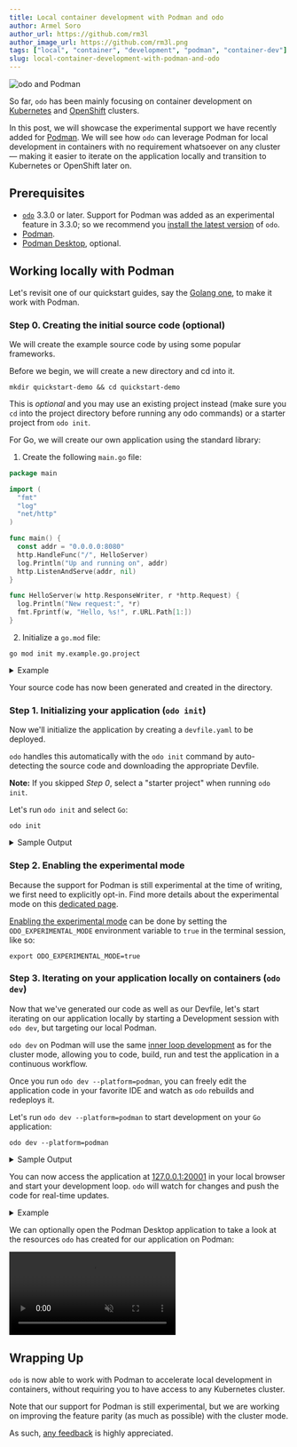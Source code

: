 ```yaml
---
title: Local container development with Podman and odo
author: Armel Soro
author_url: https://github.com/rm3l
author_image_url: https://github.com/rm3l.png
tags: ["local", "container", "development", "podman", "container-dev"]
slug: local-container-development-with-podman-and-odo
---
```


<div>
<img
src={require('../static/img/odo_podman.png').default}
alt="odo and Podman"
style={{width: '50%', height: '50%', display: 'block', marginLeft: 'auto', marginRight: 'auto', marginBottom: '10px'}}
/>
</div>

So far, `odo` has been mainly focusing on container development on [Kubernetes](https://kubernetes.io/) and [OpenShift](https://www.redhat.com/en/technologies/cloud-computing/openshift) clusters.

In this post, we will showcase the experimental support we have recently added for [Podman](https://podman.io/).
We will see how `odo` can leverage Podman for local development in containers with no requirement whatsoever on any cluster — making it easier to iterate on the application locally and transition to Kubernetes or OpenShift later on.

<!--truncate-->

## Prerequisites

- [`odo`](https://odo.dev/docs/overview/installation) 3.3.0 or later. Support for Podman was added as an experimental feature in 3.3.0; 
so we recommend you [install the latest version](https://odo.dev/docs/overview/installation) of `odo`.
- [Podman](https://podman.io/getting-started/installation).
- [Podman Desktop](https://podman-desktop.io/), optional.

## Working locally with Podman

Let's revisit one of our quickstart guides, say the [Golang one](../../docs/user-guides/quickstart/go), to make it work with Podman.

### Step 0. Creating the initial source code (optional)

We will create the example source code by using some popular frameworks.

Before we begin, we will create a new directory and cd into it.
```shell
mkdir quickstart-demo && cd quickstart-demo
```

This is *optional* and you may use an existing project instead (make sure you `cd` into the project directory before running any odo commands) or a starter project from `odo init`.

For Go, we will create our own application using the standard library:

1. Create the following `main.go` file:

```go
package main

import (
  "fmt"
  "log"
  "net/http"
)

func main() {
  const addr = "0.0.0.0:8080"
  http.HandleFunc("/", HelloServer)
  log.Println("Up and running on", addr)
  http.ListenAndServe(addr, nil)
}

func HelloServer(w http.ResponseWriter, r *http.Request) {
  log.Println("New request:", *r)
  fmt.Fprintf(w, "Hello, %s!", r.URL.Path[1:])
}
```

2. Initialize a `go.mod` file:

```console
go mod init my.example.go.project
```
<details>
<summary>Example</summary>

```shell
$ go mod init my.example.go.project
go: creating new go.mod: module my.example.go.project
go: to add module requirements and sums:
	go mod tidy
```
</details>

Your source code has now been generated and created in the directory.

### Step 1. Initializing your application (`odo init`)

Now we'll initialize the application by creating a `devfile.yaml` to be deployed.

`odo` handles this automatically with the `odo init` command by auto-detecting the source code and downloading the appropriate Devfile.

**Note:** If you skipped *Step 0*, select a "starter project" when running `odo init`.

Let's run `odo init` and select `Go`:

```console
odo init
```

<details>
<summary>Sample Output</summary>

```console
$ odo init
  __
 /  \__     Initializing a new component
 \__/  \    Files: Source code detected, a Devfile will be determined based upon source code autodetection
 /  \__/    odo version: v3.6.0
 \__/

Interactive mode enabled, please answer the following questions:
Based on the files in the current directory odo detected
Language: Go
Project type: Go
The devfile "go:1.0.2" from the registry "Staging" will be downloaded.
? Is this correct? Yes
 ✓  Downloading devfile "go:1.0.2" from registry "Staging" [1s]

↪ Container Configuration "runtime":
  OPEN PORTS:
    - 8080
  ENVIRONMENT VARIABLES:

? Select container for which you want to change configuration? NONE - configuration is correct
? Enter component name: quickstart-demo

You can automate this command by executing:
   odo init --name quickstart-demo --devfile go --devfile-registry Staging --devfile-version 1.0.2

Your new component 'quickstart-demo' is ready in the current directory.
To start editing your component, use 'odo dev' and open this folder in your favorite IDE.
Changes will be directly reflected on the cluster.
```

:::note
If you skipped Step 0 and selected "starter project", your output will be slightly different.
:::

</details>

### Step 2. Enabling the experimental mode

Because the support for Podman is still experimental at the time of writing, we first need to explicitly opt-in.
Find more details about the experimental mode on this [dedicated page](../../docs/user-guides/advanced/experimental-mode).

[Enabling the experimental mode](../../docs/user-guides/advanced/experimental-mode#enabling-the-experimental-mode) can be done by setting the `ODO_EXPERIMENTAL_MODE` environment variable to `true` in the terminal session, like so:

```console
export ODO_EXPERIMENTAL_MODE=true
```

### Step 3. Iterating on your application locally on containers (`odo dev`)

Now that we've generated our code as well as our Devfile, let's start iterating on our application locally by starting a Development session with `odo dev`,
but targeting our local Podman.

`odo dev` on Podman will use the same [inner loop development](/docs/introduction#what-is-inner-loop-and-outer-loop) as for the cluster mode,
allowing you to code, build, run and test the application in a continuous workflow.

Once you run `odo dev --platform=podman`, you can freely edit the application code in your favorite IDE and watch as `odo` rebuilds and redeploys it.

Let's run `odo dev --platform=podman` to start development on your `Go` application:

```console
odo dev --platform=podman
```

<details>
<summary>Sample Output</summary>

```console
$ odo dev --platform=podman
============================================================================
⚠ Experimental mode enabled. Use at your own risk.
More details on https://odo.dev/docs/user-guides/advanced/experimental-mode
============================================================================

  __
 /  \__     Developing using the "quickstart-demo" Devfile
 \__/  \    Platform: podman
 /  \__/    odo version: v3.6.0
 \__/

↪ Running on podman in Dev mode
 ✓  Deploying pod [5s]
 ✓  Building your application in container (command: build) [693ms]
 •  Executing the application (command: run)  ...
 -  Forwarding from 127.0.0.1:20001 -> 8080

↪ Dev mode
 Status:
 Watching for changes in the current directory /tmp/test-go-podman/quickstart-demo

 Keyboard Commands:
[Ctrl+c] - Exit and delete resources from podman
     [p] - Manually apply local changes to the application on podman
```
</details>

You can now access the application at [127.0.0.1:20001](http://127.0.0.1:20001) in your local browser and start your development loop. `odo` will watch for changes and push the code for real-time updates.

<details>
<summary>Example</summary>

```console
$ curl http://127.0.0.1:20001/world

Hello, world!
```
</details>

We can optionally open the Podman Desktop application to take a look at the resources `odo` has created for our application on Podman:

<a href="/video/odo-dev-podman-demo.webm" target="_blank">
    <video style={{width:'100%', height:'100%'}} autoPlay loop muted><source src="/video/odo-dev-podman-demo.webm" type="video/webm"/></video>
</a>

## Wrapping Up

`odo` is now able to work with Podman to accelerate local development in containers, without requiring you to have access to any Kubernetes cluster.

Note that our support for Podman is still experimental, but we are working on improving the feature parity (as much as possible) with the cluster mode.

As such, [any feedback](https://github.com/redhat-developer/odo/wiki/Community:-Getting-involved) is highly appreciated.
